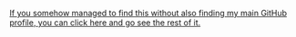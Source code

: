 [If you somehow managed to find this without also finding my main GitHub profile, you can click here and go see the rest of it.](https://github.com/auspiciouslink)
